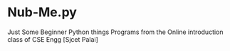 # Nub-Me.py
 Just Some Beginner Python things
 Programs from the Online introduction class of CSE Engg [Sjcet Palai]
